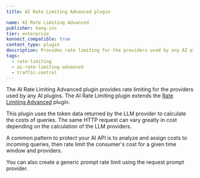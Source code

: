 ```yaml
---
title: AI Rate Limiting Advanced plugin

name: AI Rate Limiting Advanced
publisher: kong-inc
tier: enterprise
konnect_compatible: true
content_type: plugin
description: Provides rate limiting for the providers used by any AI plugins. 
tags:
  - rate-limiting
  - ai-rate-limiting-advanced
  - traffic-control
---
```


The AI Rate Limiting Advanced plugin provides rate limiting for the providers used by any AI plugins. The
AI Rate Limiting plugin extends the
[Rate Limiting Advanced](/plugins/rate-limiting-advanced/) plugin.

This plugin uses the token data returned by the LLM provider to calculate the costs of queries.
The same HTTP request can vary greatly in cost depending on the calculation of the 
LLM providers.

A common pattern to protect your AI API is to analyze and
assign costs to incoming queries, then rate limit the consumer's
cost for a given time window and providers.

You can also create a generic prompt rate limit using the request prompt provider.
